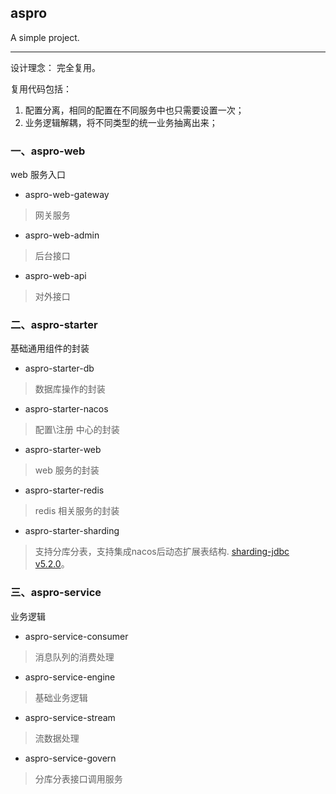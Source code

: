 ## aspro

A simple project.

---

设计理念： 完全复用。

复用代码包括：

1. 配置分离，相同的配置在不同服务中也只需要设置一次；
2. 业务逻辑解耦，将不同类型的统一业务抽离出来；

### 一、aspro-web

web 服务入口

- aspro-web-gateway

> 网关服务

- aspro-web-admin

> 后台接口

- aspro-web-api

> 对外接口


### 二、aspro-starter

基础通用组件的封装

- aspro-starter-db

> 数据库操作的封装

- aspro-starter-nacos

> 配置\注册 中心的封装

- aspro-starter-web

> web 服务的封装

- aspro-starter-redis

> redis 相关服务的封装

- aspro-starter-sharding

> 支持分库分表，支持集成nacos后动态扩展表结构. [sharding-jdbc v5.2.0]()。

### 三、aspro-service

业务逻辑

- aspro-service-consumer

> 消息队列的消费处理

- aspro-service-engine

> 基础业务逻辑

- aspro-service-stream

> 流数据处理
 
- aspro-service-govern

> 分库分表接口调用服务
